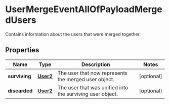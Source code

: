 

# UserMergeEventAllOfPayloadMergedUsers

Contains information about the users that were merged together.
## Properties

Name | Type | Description | Notes
------------ | ------------- | ------------- | -------------
**surviving** | [**User2**](User2.md) | The user that now represents the merged user object. |  [optional]
**discarded** | [**User2**](User2.md) | The user that was unified into the surviving user object. |  [optional]



